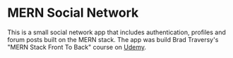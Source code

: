 # MERN Social Network

This is a small social network app that includes authentication, profiles and forum posts built on the MERN stack. The app was build Brad Traversy's "MERN Stack Front To Back" course on [Udemy](https://www.udemy.com/mern-stack-front-to-back/?couponCode=TRAVERSYMEDIA).
